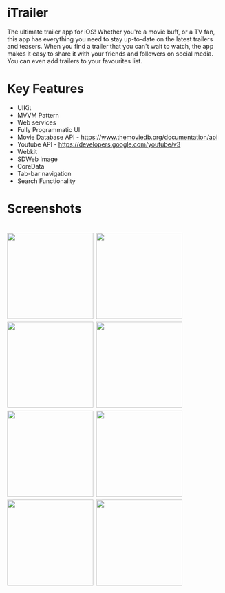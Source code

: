# iTrailer
The ultimate trailer app for iOS! Whether you're a movie buff, or a TV fan, this app has everything you need to stay up-to-date on the latest trailers and teasers. When you find a trailer that you can't wait to watch, the app makes it easy to share it with your friends and followers on social media. You can even add trailers to your favourites list.
# Key Features
* UIKit
* MVVM Pattern
* Web services
* Fully Programmatic UI
* Movie Database API - https://www.themoviedb.org/documentation/api
* Youtube API - https://developers.google.com/youtube/v3
* Webkit
* SDWeb Image
* CoreData
* Tab-bar navigation
* Search Functionality

<h1> Screenshots <h1/>
<img src="https://user-images.githubusercontent.com/116983545/229991644-c4e337c2-0be4-4a8f-b01a-b6e8a10c122d.png" width=200/>
<img src="https://user-images.githubusercontent.com/116983545/229991661-0adbd13e-9043-47f2-8cb0-0ef9e9dad891.png" width=200/>
<img src="https://user-images.githubusercontent.com/116983545/229991690-8d6d0d46-0787-4fd1-aa01-c438b5dd3429.png" width=200/>
<img src="https://user-images.githubusercontent.com/116983545/229991710-ac9d471c-24dd-43a0-9336-392f22ff7b28.png" width=200/>
<img src="https://user-images.githubusercontent.com/116983545/229991781-a23d53d7-180f-47f4-894f-5f2585a60623.png" width=200/>
<img src="https://user-images.githubusercontent.com/116983545/229991804-f3b8b691-ed7d-476d-b3e4-059773ec3c04.png" width=200/>
<img src="https://user-images.githubusercontent.com/116983545/229991832-cefb1a36-f904-4e7f-a904-f6acb1f332c2.png" width=200/>
<img src="https://user-images.githubusercontent.com/116983545/229991867-bedcd6b7-c6e6-4f4a-b065-b9edb883eaee.png" width=200/>
